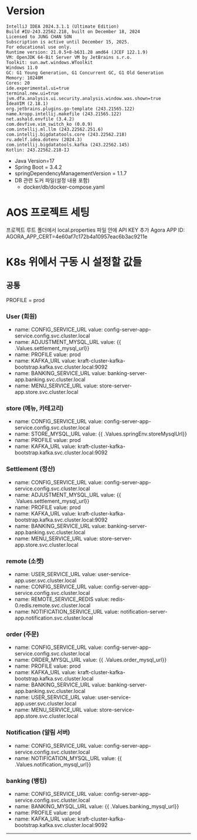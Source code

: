 # Version
```
IntelliJ IDEA 2024.3.1.1 (Ultimate Edition)
Build #IU-243.22562.218, built on December 18, 2024
Licensed to JUNG CHAN SON
Subscription is active until December 15, 2025.
For educational use only.
Runtime version: 21.0.5+8-b631.28 amd64 (JCEF 122.1.9)
VM: OpenJDK 64-Bit Server VM by JetBrains s.r.o.
Toolkit: sun.awt.windows.WToolkit
Windows 11.0
GC: G1 Young Generation, G1 Concurrent GC, G1 Old Generation
Memory: 10240M
Cores: 20
ide.experimental.ui=true
terminal.new.ui=true
jvm.dfa.analysis.ui.security.analysis.window.was.shown=true
IdeaVIM (2.18.1)
org.jetbrains.plugins.go-template (243.21565.122)
name.kropp.intellij.makefile (243.21565.122)
net.ashald.envfile (3.4.2)
com.devfive.vim_switch_ko (0.0.9)
com.intellij.ml.llm (243.22562.251.6)
com.intellij.bigdatatools.core (243.22562.218)
ru.adelf.idea.dotenv (2024.3)
com.intellij.bigdatatools.kafka (243.22562.145)
Kotlin: 243.22562.218-IJ
```
- Java Version=17 
- Spring Boot = 3.4.2
- springDependencyManagementVersion = 1.1.7
- DB 관련 도커 파일(설정 내용 포함)
  - docker/db/docker-compose.yaml

# AOS 프로젝트 세팅
프로젝트 루트 폴더에서 local.properties 파일 안에 API KEY 추가
Agora APP ID:
AGORA_APP_CERT=4e60af7c172b4a10957eac6b3ac9211e

# K8s 위에서 구동 시 설정할 값들
## 공통
PROFILE = prod

### User (회원)
- name: CONFIG_SERVICE_URL
  value: config-server-app-service.config.svc.cluster.local
- name: ADJUSTMENT_MYSQL_URL
  value: {{ .Values.settlement_mysql_url}}
- name: PROFILE
  value: prod
- name: KAFKA_URL
  value: kraft-cluster-kafka-bootstrap.kafka.svc.cluster.local:9092
- name: BANKING_SERVICE_URL
  value: banking-server-app.banking.svc.cluster.local
- name: MENU_SERVICE_URL
  value: store-server-app.store.svc.cluster.local

### store (메뉴, 카테고리)
- name: CONFIG_SERVICE_URL
  value: config-server-app-service.config.svc.cluster.local
- name: STORE_MYSQL_URL
  value: {{ .Values.springEnv.storeMysqlUrl}}
- name: PROFILE
  value: prod
- name: KAFKA_URL
  value: kraft-cluster-kafka-bootstrap.kafka.svc.cluster.local:9092

### Settlement (정산)
- name: CONFIG_SERVICE_URL
  value: config-server-app-service.config.svc.cluster.local
- name: ADJUSTMENT_MYSQL_URL
  value: {{ .Values.settlement_mysql_url}}
- name: PROFILE
  value: prod
- name: KAFKA_URL
  value: kraft-cluster-kafka-bootstrap.kafka.svc.cluster.local:9092
- name: BANKING_SERVICE_URL
  value: banking-server-app.banking.svc.cluster.local
- name: MENU_SERVICE_URL
  value: store-server-app.store.svc.cluster.local

### remote (소켓)
- name: USER_SERVICE_URL
  value: user-service-app.user.svc.cluster.local
- name: CONFIG_SERVICE_URL
  value: config-server-app-service.config.svc.cluster.local
- name: REMOTE_SERVICE_REDIS
  value: redis-0.redis.remote.svc.cluster.local
- name: NOTIFICATION_SERVICE_URL
  value: notification-server-app.notification.svc.cluster.local

### order (주문)
- name: CONFIG_SERVICE_URL
  value: config-server-app-service.config.svc.cluster.local
- name: ORDER_MYSQL_URL
  value: {{ .Values.order_mysql_url}}
- name: PROFILE
  value: prod
- name: KAFKA_URL
  value: kraft-cluster-kafka-bootstrap.kafka.svc.cluster.local
- name: BANKING_SERVICE_URL
  value: banking-server-app.banking.svc.cluster.local
- name: USER_SERVICE_URL
  value: user-service-app.user.svc.cluster.local
- name: MENU_SERVICE_URL
  value: store-service-app.store.svc.cluster.local

### Notification (알림 서버)
- name: CONFIG_SERVICE_URL
  value: config-server-app-service.config.svc.cluster.local
- name: NOTIFICATION_MYSQL_URL
  value: {{ .Values.notification_mysql_url}}

### banking (뱅킹)
- name: CONFIG_SERVICE_URL
  value: config-server-app-service.config.svc.cluster.local
- name: BANKING_MYSQL_URL
  value: {{ .Values.banking_mysql_url}}
- name: PROFILE
  value: prod
- name: KAFKA_URL
  value: kraft-cluster-kafka-bootstrap.kafka.svc.cluster.local:9092
****
